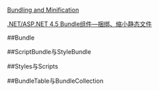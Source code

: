 ﻿[Bundling and Minification](http://www.asp.net/mvc/overview/performance/bundling-and-minification)

[.NET/ASP.NET 4.5 Bundle组件—捆绑、缩小静态文件 ](http://blog.csdn.net/wangqingpei557/article/details/11477749)

##Bundle

##ScriptBundle与StyleBundle

##Styles与Scripts

##BundleTable与BundleCollection